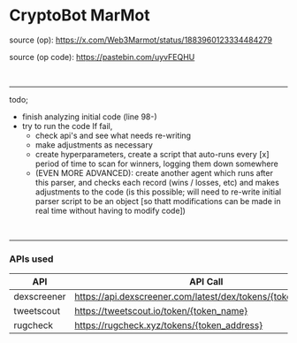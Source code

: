 # CryptoBot MarMot
source (op): https://x.com/Web3Marmot/status/1883960123334484279

source (op code): https://pastebin.com/uyvFEQHU


<br><hr>
todo;
- finish analyzing initial code (line 98-)
- try to run the code
    If fail,
    - check api's and see what needs re-writing
    - make adjustments as necessary
    - create hyperparameters, create a script that auto-runs every [x] period of time to scan for winners, logging them down somewhere
    - (EVEN MORE ADVANCED): create another agent which runs after this parser, and checks each record (wins / losses, etc) and makes adjustments to the code (is this possible; will need to re-write initial parser script to be an object [so thatt modifications can be made in real time without having to modify code])

<br><hr>

### APIs used
| API | API Call | DevLinks |
|------------------|-----------------|-----------------|
| dexscreener    | https://api.dexscreener.com/latest/dex/tokens/{token_address}    | https://docs.dexscreener.com/api/reference    |
| tweetscout    | https://tweetscout.io/token/{token_name}    | https://app.tweetscout.io/developer    |
| rugcheck    | https://rugcheck.xyz/tokens/{token_address}    | https://api.rugcheck.xyz/swagger/index.html#/    |
